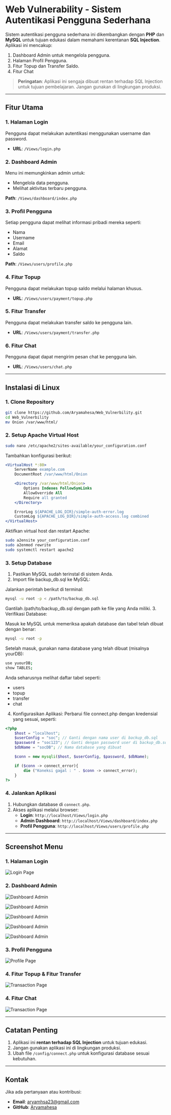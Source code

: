 # Web Vulnerability - Sistem Autentikasi Pengguna Sederhana

Sistem autentikasi pengguna sederhana ini dikembangkan dengan **PHP** dan **MySQL** untuk tujuan edukasi dalam memahami kerentanan **SQL Injection**. Aplikasi ini mencakup:

1. Dashboard Admin untuk mengelola pengguna.
2. Halaman Profil Pengguna.
3. Fitur Topup dan Transfer Saldo.
4. Fitur Chat

> **Peringatan**: Aplikasi ini sengaja dibuat rentan terhadap SQL Injection untuk tujuan pembelajaran. Jangan gunakan di lingkungan produksi.

---

## Fitur Utama

### 1. Halaman Login

Pengguna dapat melakukan autentikasi menggunakan username dan password.

- **URL**: `/Views/login.php`

### 2. Dashboard Admin

Menu ini memungkinkan admin untuk:

- Mengelola data pengguna.
- Melihat aktivitas terbaru pengguna.

**Path**: `/Views/dashboard/index.php`

### 3. Profil Pengguna

Setiap pengguna dapat melihat informasi pribadi mereka seperti:

- Nama
- Username
- Email
- Alamat
- Saldo

**Path**: `/Views/users/profile.php`

### 4. Fitur Topup

Pengguna dapat melakukan topup saldo melalui halaman khusus.

- **URL**: `/Views/users/payment/topup.php`

### 5. Fitur Transfer

Pengguna dapat melakukan transfer saldo ke pengguna lain.

- **URL**: `/Views/users/payment/transfer.php`

### 6. Fitur Chat

Pengguna dapat dapat mengirim pesan chat ke pengguna lain.

- **URL**: `/Views/users/chat.php`

---

## Instalasi di Linux

### 1. Clone Repository

```bash
git clone https://github.com/Aryamahesa/Web_Vulnerbility.git
cd Web_Vulnerbility
mv Onion /var/www/html/
```

### 2. Setup Apache Virtual Host

```bash
sudo nano /etc/apache2/sites-available/your_configuration.conf
```

Tambahkan konfigurasi berikut:

```apache
<VirtualHost *:80>
    ServerName example.com
    DocumentRoot /var/www/html/Onion

    <Directory /var/www/html/Onion>
        Options Indexes FollowSymLinks
        AllowOverride All
        Require all granted
    </Directory>

    ErrorLog ${APACHE_LOG_DIR}/simple-auth-error.log
    CustomLog ${APACHE_LOG_DIR}/simple-auth-access.log combined
</VirtualHost>
```

Aktifkan virtual host dan restart Apache:

```bash
sudo a2ensite your_configuration.conf
sudo a2enmod rewrite
sudo systemctl restart apache2
```

### 3. Setup Database
1. Pastikan MySQL sudah terinstal di sistem Anda.
2. Import file backup_db.sql ke MySQL:

Jalankan perintah berikut di terminal:

```bash
mysql -u root -p < /path/to/backup_db.sql
```
Gantilah /path/to/backup_db.sql dengan path ke file yang Anda miliki.
3. Verifikasi Database:

Masuk ke MySQL untuk memeriksa apakah database dan tabel telah dibuat dengan benar:
```bash
mysql -u root -p
```

Setelah masuk, gunakan nama database yang telah dibuat (misalnya yourDB):
```bash
use yuourDB;
show TABLES;
```

Anda seharusnya melihat daftar tabel seperti:
- users
- topup
- transfer
- chat

4. Konfigurasikan Aplikasi:
Perbarui file connect.php dengan kredensial yang sesuai, seperti: 
```php
<?php
    $host = "localhost";
    $userConfig = "soc"; // Ganti dengan nama user di backup_db.sql
    $password = "soc123"; // Ganti dengan password user di backup_db.sql
    $dbName = "socDB"; // Nama database yang dibuat

    $conn = new mysqli($host, $userConfig, $password, $dbName);

    if ($conn -> connect_error){
        die ("Koneksi gagal : " . $conn -> connect_error);
    }
?>
```


### 4. Jalankan Aplikasi

1. Hubungkan database di `connect.php`.
2. Akses aplikasi melalui browser:
   - **Login**: `http://localhost/Views/login.php`
   - **Admin Dashboard**: `http://localhost/Views/dashboard/index.php`
   - **Profil Pengguna**: `http://localhost/Views/users/profile.php`

---

## Screenshot Menu

### 1. Halaman Login
![Login Page](/img/login-page.png)

### 2. Dashboard Admin
![Dashboard Admin](/img/dashboard-information.png)


![Dashboard Admin](/img/users-data.png)


![Dashboard Admin](/img/users-chat-history.png)


![Dashboard Admin](/img/users-transfer-history.png)


![Dashboard Admin](/img/users-topup-history.png)

### 3. Profil Pengguna
![Profile Page](/img/profile-page.png)

### 4. Fitur Topup & Fitur Transfer
![Transaction Page](/img/transaction-page.png)

### 4. Fitur Chat
![Transaction Page](/img/chat-page.png)

---

## Catatan Penting

1. Aplikasi ini **rentan terhadap SQL Injection** untuk tujuan edukasi.
2. Jangan gunakan aplikasi ini di lingkungan produksi.
3. Ubah file `/config/connect.php` untuk konfigurasi database sesuai kebutuhan.

---

## Kontak

Jika ada pertanyaan atau kontribusi:

- **Email**: [aryamhsa23@gmail.com](mailto\:aryamhsa23@gmail.com)
- **GitHub**: [Aryamahesa](https://github.com/Aryamahesa)


